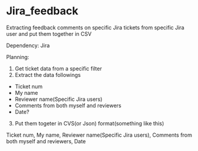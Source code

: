 # Jira_feedback
Extracting feedback comments on specific Jira tickets from specific Jira user and put them together in CSV 

Dependency:
Jira

Planning:

1. Get ticket data from a specific filter
2. Extract the data followings
  * Ticket num
  * My name
  * Reviewer name(Specific Jira users)
  * Comments from both myself and reviewers
  * Date?
  
3. Put them togeter in CVS(or Json) format(something like this)
  
  Ticket num, My name, Reviewer name(Specific Jira users), Comments from both myself and reviewers, Date
  
  
